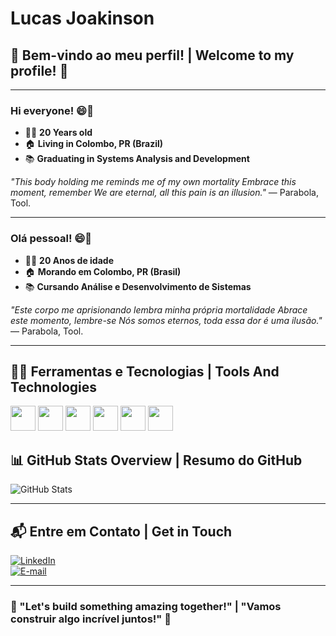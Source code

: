 <!--
**Davez99/Davez99** é um ✨ _repositório especial_ ✨ porque seu `README.md` (este arquivo) aparece no seu perfil do GitHub.
-->

# Lucas Joakinson

## 🌟 Bem-vindo ao meu perfil! | Welcome to my profile! 🌟

---

### Hi everyone! 😄🤙
- 👨🏻 **20 Years old**
- 🏠 **Living in Colombo, PR (Brazil)**
- 📚 **Graduating in Systems Analysis and Development**

_"This body holding me reminds me of my own mortality
Embrace this moment, remember
We are eternal, all this pain is an illusion."_ — Parabola, Tool.

---

### Olá pessoal! 😄🤙
- 👨🏻 **20 Anos de idade**
- 🏠 **Morando em Colombo, PR (Brasil)**
- 📚 **Cursando Análise e Desenvolvimento de Sistemas**

_"Este corpo me aprisionando lembra minha própria mortalidade
Abrace este momento, lembre-se
Nós somos eternos, toda essa dor é uma ilusão."_ — Parabola, Tool.

---

## 👨‍💻 Ferramentas e Tecnologias | Tools And Technologies

<img src="https://cdn.jsdelivr.net/gh/devicons/devicon@latest/icons/html5/html5-original.svg" width="40" height="40" /> <img src="https://cdn.jsdelivr.net/gh/devicons/devicon@latest/icons/css3/css3-original.svg"  width="40" height="40"/> <img src="https://cdn.jsdelivr.net/gh/devicons/devicon@latest/icons/javascript/javascript-original.svg" width="40" height="40"/> <img src="https://cdn.jsdelivr.net/gh/devicons/devicon@latest/icons/react/react-original.svg" width="40" height="40"/>   <img src="https://cdn.jsdelivr.net/gh/devicons/devicon@latest/icons/python/python-original.svg" width="40" height="40"/> <img src="https://cdn.jsdelivr.net/gh/devicons/devicon@latest/icons/php/php-original.svg" width="40" height="40"/>
          
  
## 📊 GitHub Stats Overview | Resumo do GitHub

![GitHub Stats](https://github-readme-stats.vercel.app/api?username=Lukakau&theme=tokyonight&bg_color=0D1117&border_color=30A3DC&show_icons=true&icon_color=30A3DC&title_color=E94D5F&text_color=FFFFFF)

---

## 📬 Entre em Contato | Get in Touch

[![LinkedIn](https://img.shields.io/badge/-LinkedIn-blue?style=for-the-badge&logo=linkedin)]([https://www.linkedin.com/in/lucas-joakinson-de-paula-pires-063221249/])  
[![E-mail](https://img.shields.io/badge/-E--mail-red?style=for-the-badge&logo=gmail&logoColor=white)](mailto:lucasjoakinson14@gmail.com)

---

### 🌟 "Let's build something amazing together!" | "Vamos construir algo incrível juntos!" 🌟
